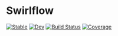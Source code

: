 # Swirlflow

[![Stable](https://img.shields.io/badge/docs-stable-blue.svg)](https://Jiaqi-knight.github.io/Swirlflow.jl/stable)
[![Dev](https://img.shields.io/badge/docs-dev-blue.svg)](https://Jiaqi-knight.github.io/Swirlflow.jl/dev)
[![Build Status](https://github.com/Jiaqi-knight/Swirlflow.jl/workflows/CI/badge.svg)](https://github.com/Jiaqi-knight/Swirlflow.jl/actions)
[![Coverage](https://codecov.io/gh/Jiaqi-knight/Swirlflow.jl/branch/master/graph/badge.svg)](https://codecov.io/gh/Jiaqi-knight/Swirlflow.jl)
